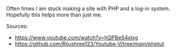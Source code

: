 Often times I am stuck making a site with PHP and a log-in system.
Hopefully this helps more than just me.

Sources:
 - https://www.youtube.com/watch?v=hQPBeS4xlxg
 - https://github.com/Rijushree123/Youtube-V/tree/main/phptut
